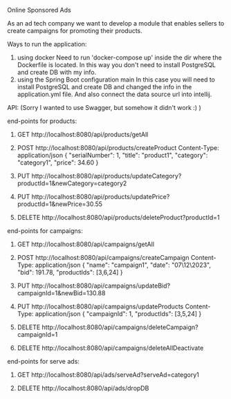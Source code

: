 Online Sponsored Ads

As an ad tech company we want to develop a module that
enables sellers to create campaigns for
promoting their products.

Ways to run the application:

1. using docker
Need to run 'docker-compose up' inside the dir where the
Dockerfile is located.
In this way you don't need to install PostgreSQL and create
DB with my info.
2. using the Spring Boot configuration main
In this case you will need to install PostgreSQL and create
DB and changed the info in the application.yml file.
And also connect the data source url into intellij.


API:
(Sorry I wanted to use Swagger, but somehow it didn't work :) )

end-points for products:

1. GET http://localhost:8080/api/products/getAll

2. POST http://localhost:8080/api/products/createProduct
   Content-Type: application/json
{
"serialNumber": 1,
"title": "product1",
"category": "category1",
"price": 34.60
}

3. PUT http://localhost:8080/api/products/updateCategory?productId=1&newCategory=category2

4. PUT http://localhost:8080/api/products/updatePrice?productId=1&newPrice=30.55

5. DELETE http://localhost:8080/api/products/deleteProduct?productId=1

end-points for campaigns:

1. GET http://localhost:8080/api/campaigns/getAll

2. POST http://localhost:8080/api/campaigns/createCampaign
   Content-Type: application/json
{
"name": "campaign1",
"date": "07\\12\\2023",
"bid": 191.78,
"productIds": [3,6,24]
}

3. PUT http://localhost:8080/api/campaigns/updateBid?campaignId=1&newBid=130.88

4. PUT http://localhost:8080/api/campaigns/updateProducts
   Content-Type: application/json
{
"campaignId": 1,
"productIds": [3,5,24]
}

5. DELETE http://localhost:8080/api/campaigns/deleteCampaign?campaignId=1

6. DELETE http://localhost:8080/api/campaigns/deleteAllDeactivate


end-points for serve ads:

1. GET http://localhost:8080/api/ads/serveAd?serveAd=category1

2. DELETE http://localhost:8080/api/ads/dropDB





